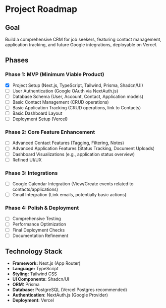 # Project Roadmap

## Goal

Build a comprehensive CRM for job seekers, featuring contact management, application tracking, and future Google integrations, deployable on Vercel.

## Phases

### Phase 1: MVP (Minimum Viable Product)

*   [x] Project Setup (Next.js, TypeScript, Tailwind, Prisma, Shadcn/UI)
*   [ ] User Authentication (Google OAuth via NextAuth.js)
*   [ ] Database Schema (User, Account, Contact, Application models)
*   [ ] Basic Contact Management (CRUD operations)
*   [ ] Basic Application Tracking (CRUD operations, link to Contacts)
*   [ ] Basic Dashboard Layout
*   [ ] Deployment Setup (Vercel)

### Phase 2: Core Feature Enhancement

*   [ ] Advanced Contact Features (Tagging, Filtering, Notes)
*   [ ] Advanced Application Features (Status Tracking, Document Uploads)
*   [ ] Dashboard Visualizations (e.g., application status overview)
*   [ ] Refined UI/UX

### Phase 3: Integrations

*   [ ] Google Calendar Integration (View/Create events related to contacts/applications)
*   [ ] Gmail Integration (Link emails, potentially basic actions)

### Phase 4: Polish & Deployment

*   [ ] Comprehensive Testing
*   [ ] Performance Optimization
*   [ ] Final Deployment Checks
*   [ ] Documentation Refinement

## Technology Stack

*   **Framework:** Next.js (App Router)
*   **Language:** TypeScript
*   **Styling:** Tailwind CSS
*   **UI Components:** Shadcn/UI
*   **ORM:** Prisma
*   **Database:** PostgreSQL (Vercel Postgres recommended)
*   **Authentication:** NextAuth.js (Google Provider)
*   **Deployment:** Vercel 